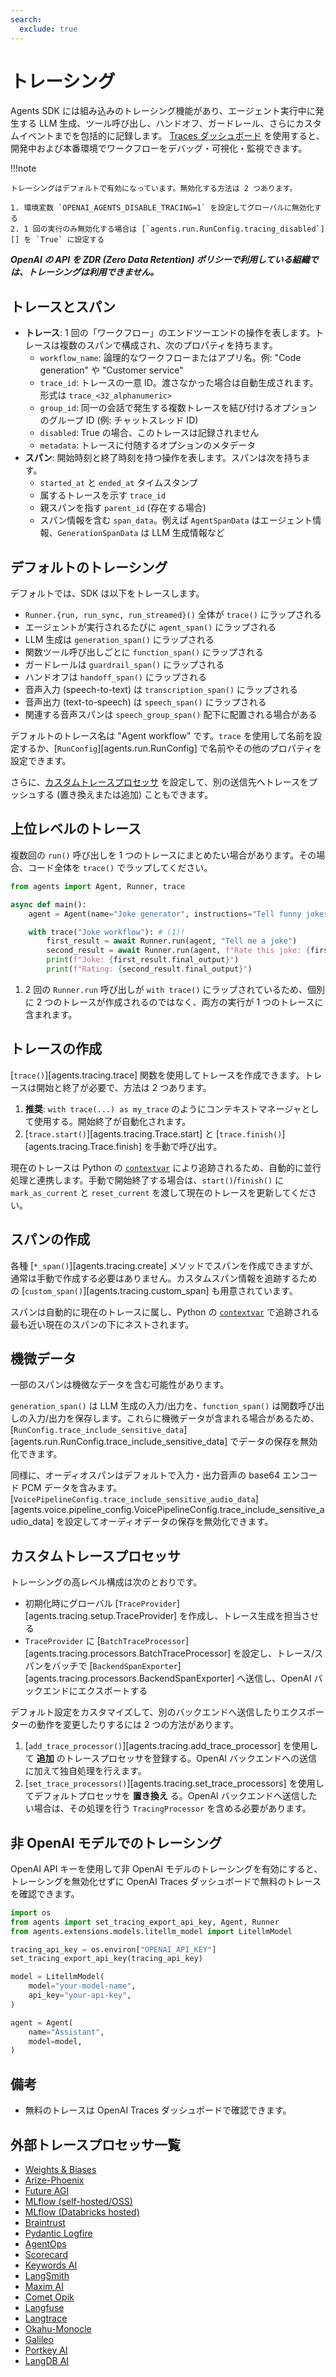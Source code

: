 ```yaml
---
search:
  exclude: true
---
```

# トレーシング

Agents SDK には組み込みのトレーシング機能があり、エージェント実行中に発生する LLM 生成、ツール呼び出し、ハンドオフ、ガードレール、さらにカスタムイベントまでを包括的に記録します。 [Traces ダッシュボード](https://platform.openai.com/traces) を使用すると、開発中および本番環境でワークフローをデバッグ・可視化・監視できます。

!!!note

    トレーシングはデフォルトで有効になっています。無効化する方法は 2 つあります。

    1. 環境変数 `OPENAI_AGENTS_DISABLE_TRACING=1` を設定してグローバルに無効化する  
    2. 1 回の実行のみ無効化する場合は [`agents.run.RunConfig.tracing_disabled`][] を `True` に設定する

***OpenAI の API を ZDR (Zero Data Retention) ポリシーで利用している組織では、トレーシングは利用できません。***

## トレースとスパン

- **トレース**: 1 回の「ワークフロー」のエンドツーエンドの操作を表します。トレースは複数のスパンで構成され、次のプロパティを持ちます。  
    - `workflow_name`: 論理的なワークフローまたはアプリ名。例: "Code generation" や "Customer service"  
    - `trace_id`: トレースの一意 ID。渡さなかった場合は自動生成されます。形式は `trace_<32_alphanumeric>`  
    - `group_id`: 同一の会話で発生する複数トレースを結び付けるオプションのグループ ID (例: チャットスレッド ID)  
    - `disabled`: True の場合、このトレースは記録されません  
    - `metadata`: トレースに付随するオプションのメタデータ  
- **スパン**: 開始時刻と終了時刻を持つ操作を表します。スパンは次を持ちます。  
    - `started_at` と `ended_at` タイムスタンプ  
    - 属するトレースを示す `trace_id`  
    - 親スパンを指す `parent_id` (存在する場合)  
    - スパン情報を含む `span_data`。例えば `AgentSpanData` はエージェント情報、`GenerationSpanData` は LLM 生成情報など  

## デフォルトのトレーシング

デフォルトでは、SDK は以下をトレースします。

- `Runner.{run, run_sync, run_streamed}()` 全体が `trace()` にラップされる  
- エージェントが実行されるたびに `agent_span()` にラップされる  
- LLM 生成は `generation_span()` にラップされる  
- 関数ツール呼び出しごとに `function_span()` にラップされる  
- ガードレールは `guardrail_span()` にラップされる  
- ハンドオフは `handoff_span()` にラップされる  
- 音声入力 (speech-to-text) は `transcription_span()` にラップされる  
- 音声出力 (text-to-speech) は `speech_span()` にラップされる  
- 関連する音声スパンは `speech_group_span()` 配下に配置される場合がある  

デフォルトのトレース名は "Agent workflow" です。`trace` を使用して名前を設定するか、[`RunConfig`][agents.run.RunConfig] で名前やその他のプロパティを設定できます。

さらに、[カスタムトレースプロセッサ](#custom-tracing-processors) を設定して、別の送信先へトレースをプッシュする (置き換えまたは追加) こともできます。

## 上位レベルのトレース

複数回の `run()` 呼び出しを 1 つのトレースにまとめたい場合があります。その場合、コード全体を `trace()` でラップしてください。

```python
from agents import Agent, Runner, trace

async def main():
    agent = Agent(name="Joke generator", instructions="Tell funny jokes.")

    with trace("Joke workflow"): # (1)!
        first_result = await Runner.run(agent, "Tell me a joke")
        second_result = await Runner.run(agent, f"Rate this joke: {first_result.final_output}")
        print(f"Joke: {first_result.final_output}")
        print(f"Rating: {second_result.final_output}")
```

1. 2 回の `Runner.run` 呼び出しが `with trace()` にラップされているため、個別に 2 つのトレースが作成されるのではなく、両方の実行が 1 つのトレースに含まれます。

## トレースの作成

[`trace()`][agents.tracing.trace] 関数を使用してトレースを作成できます。トレースは開始と終了が必要で、方法は 2 つあります。

1. **推奨**: `with trace(...) as my_trace` のようにコンテキストマネージャとして使用する。開始終了が自動化されます。  
2. [`trace.start()`][agents.tracing.Trace.start] と [`trace.finish()`][agents.tracing.Trace.finish] を手動で呼び出す。  

現在のトレースは Python の [`contextvar`](https://docs.python.org/3/library/contextvars.html) により追跡されるため、自動的に並行処理と連携します。手動で開始終了する場合は、`start()`/`finish()` に `mark_as_current` と `reset_current` を渡して現在のトレースを更新してください。

## スパンの作成

各種 [`*_span()`][agents.tracing.create] メソッドでスパンを作成できますが、通常は手動で作成する必要はありません。カスタムスパン情報を追跡するための [`custom_span()`][agents.tracing.custom_span] も用意されています。

スパンは自動的に現在のトレースに属し、Python の [`contextvar`](https://docs.python.org/3/library/contextvars.html) で追跡される最も近い現在のスパンの下にネストされます。

## 機微データ

一部のスパンは機微なデータを含む可能性があります。

`generation_span()` は LLM 生成の入力/出力を、`function_span()` は関数呼び出しの入力/出力を保存します。これらに機微データが含まれる場合があるため、[`RunConfig.trace_include_sensitive_data`][agents.run.RunConfig.trace_include_sensitive_data] でデータの保存を無効化できます。

同様に、オーディオスパンはデフォルトで入力・出力音声の base64 エンコード PCM データを含みます。[`VoicePipelineConfig.trace_include_sensitive_audio_data`][agents.voice.pipeline_config.VoicePipelineConfig.trace_include_sensitive_audio_data] を設定してオーディオデータの保存を無効化できます。

## カスタムトレースプロセッサ

トレーシングの高レベル構成は次のとおりです。

- 初期化時にグローバル [`TraceProvider`][agents.tracing.setup.TraceProvider] を作成し、トレース生成を担当させる  
- `TraceProvider` に [`BatchTraceProcessor`][agents.tracing.processors.BatchTraceProcessor] を設定し、トレース/スパンをバッチで [`BackendSpanExporter`][agents.tracing.processors.BackendSpanExporter] へ送信し、OpenAI バックエンドにエクスポートする  

デフォルト設定をカスタマイズして、別のバックエンドへ送信したりエクスポーターの動作を変更したりするには 2 つの方法があります。

1. [`add_trace_processor()`][agents.tracing.add_trace_processor] を使用して **追加** のトレースプロセッサを登録する。OpenAI バックエンドへの送信に加えて独自処理を行えます。  
2. [`set_trace_processors()`][agents.tracing.set_trace_processors] を使用してデフォルトプロセッサを **置き換え** る。OpenAI バックエンドへ送信したい場合は、その処理を行う `TracingProcessor` を含める必要があります。  

## 非 OpenAI モデルでのトレーシング

OpenAI API キーを使用して非 OpenAI モデルのトレーシングを有効にすると、トレーシングを無効化せずに OpenAI Traces ダッシュボードで無料のトレースを確認できます。

```python
import os
from agents import set_tracing_export_api_key, Agent, Runner
from agents.extensions.models.litellm_model import LitellmModel

tracing_api_key = os.environ["OPENAI_API_KEY"]
set_tracing_export_api_key(tracing_api_key)

model = LitellmModel(
    model="your-model-name",
    api_key="your-api-key",
)

agent = Agent(
    name="Assistant",
    model=model,
)
```

## 備考
- 無料のトレースは OpenAI Traces ダッシュボードで確認できます。

## 外部トレースプロセッサ一覧

- [Weights & Biases](https://weave-docs.wandb.ai/guides/integrations/openai_agents)
- [Arize-Phoenix](https://docs.arize.com/phoenix/tracing/integrations-tracing/openai-agents-sdk)
- [Future AGI](https://docs.futureagi.com/future-agi/products/observability/auto-instrumentation/openai_agents)
- [MLflow (self-hosted/OSS)](https://mlflow.org/docs/latest/tracing/integrations/openai-agent)
- [MLflow (Databricks hosted)](https://docs.databricks.com/aws/en/mlflow/mlflow-tracing#-automatic-tracing)
- [Braintrust](https://braintrust.dev/docs/guides/traces/integrations#openai-agents-sdk)
- [Pydantic Logfire](https://logfire.pydantic.dev/docs/integrations/llms/openai/#openai-agents)
- [AgentOps](https://docs.agentops.ai/v1/integrations/agentssdk)
- [Scorecard](https://docs.scorecard.io/docs/documentation/features/tracing#openai-agents-sdk-integration)
- [Keywords AI](https://docs.keywordsai.co/integration/development-frameworks/openai-agent)
- [LangSmith](https://docs.smith.langchain.com/observability/how_to_guides/trace_with_openai_agents_sdk)
- [Maxim AI](https://www.getmaxim.ai/docs/observe/integrations/openai-agents-sdk)
- [Comet Opik](https://www.comet.com/docs/opik/tracing/integrations/openai_agents)
- [Langfuse](https://langfuse.com/docs/integrations/openaiagentssdk/openai-agents)
- [Langtrace](https://docs.langtrace.ai/supported-integrations/llm-frameworks/openai-agents-sdk)
- [Okahu-Monocle](https://github.com/monocle2ai/monocle)
- [Galileo](https://v2docs.galileo.ai/integrations/openai-agent-integration#openai-agent-integration)
- [Portkey AI](https://portkey.ai/docs/integrations/agents/openai-agents)
- [LangDB AI](https://docs.langdb.ai/getting-started/working-with-agent-frameworks/working-with-openai-agents-sdk)